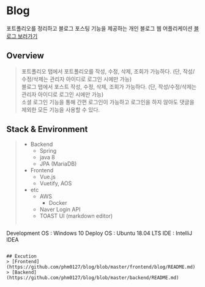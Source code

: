 # Blog
포트폴리오를 정리하고 블로그 포스팅 기능을 제공하는 개인 블로그 웹 어플리케이션
[블로그 보러가기](http://1000min.kr)

## Overview
> 포트폴리오 탭에서 포트폴리오를 작성, 수정, 삭제, 조회가 가능하다. (단, 작성/수정/삭제는 관리자 아이디로 로그인 시에만 가능)  
> 블로그 탭에서 포스트 작성, 수정, 삭제, 조회가 가능하다. (단, 작성/수정/삭제는 관리자 아이디로 로그인 시에만 가능)  
> 소셜 로그인 기능을 통해 간편 로그인이 가능하고 로그인을 하지 않아도 댓글을 제외한 모든 기능을 사용할 수 있다.

## Stack & Environment
> + Backend
>   + Spring
>   + java 8
>   + JPA (MariaDB)
> + Frontend
>   + Vue.js
>   + Vuetify, AOS
> + etc
>   + AWS
>     + Docker
>   + Naver Login API
>   + TOAST UI (markdown editor)
> &nbsp;
> 
> ~~~
Development OS : Windows 10
Deploy OS : Ubuntu 18.04 LTS
IDE : IntelliJ IDEA
~~~

## Excution
> [Frontend](https://github.com/phm0127/blog/blob/master/frontend/blog/README.md)
> [Backend](https://github.com/phm0127/blog/blob/master/backend/README.md)


